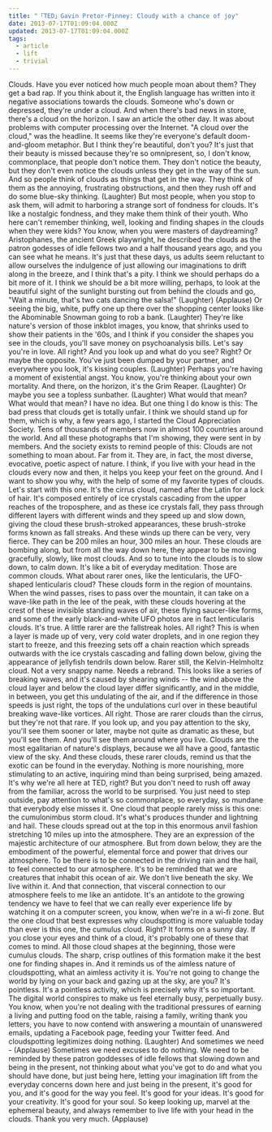 ```yaml
---
title: "「TED」Gavin Pretor-Pinney: Cloudy with a chance of joy"
date: 2013-07-17T01:09:04.000Z
updated: 2013-07-17T01:09:04.000Z
tags:
  - article
  - lift
  - trivial
---
```


Clouds.
Have you ever noticed how much people moan about them?
They get a bad rap.
If you think about it, the English language
has written into it negative associations towards the clouds.
Someone who's down or depressed,
they're under a cloud.
And when there's bad news in store,
there's a cloud on the horizon.
I saw an article the other day.
It was about problems with computer processing
over the Internet.
"A cloud over the cloud," was the headline.
It seems like they're everyone's default
doom-and-gloom metaphor.
But I think they're beautiful, don't you?
It's just that their beauty is missed
because they're so omnipresent,
so, I don't know, commonplace,
that people don't notice them.
They don't notice the beauty, but they don't even notice the clouds
unless they get in the way of the sun.
And so people think of clouds as
things that get in the way.
They think of them as the annoying, frustrating obstructions,
and then they rush off and do some blue-sky thinking.
(Laughter)
But most people, when you stop to ask them,
will admit to harboring a strange sort of fondness for clouds.
It's like a nostalgic fondness,
and they make them think of their youth.
Who here can't remember thinking, well,
looking and finding shapes in the clouds
when they were kids?
You know, when you were masters of daydreaming?
Aristophanes, the ancient Greek playwright,
he described the clouds as the patron godesses
of idle fellows
two and a half thousand years ago,
and you can see what he means.
It's just that these days, us adults seem reluctant
to allow ourselves the indulgence
of just allowing our imaginations
to drift along in the breeze, and I think that's a pity.
I think we should perhaps do a bit more of it.
I think we should be a bit more willing, perhaps,
to look at the beautiful sight of the sunlight bursting out
from behind the clouds and go, "Wait a minute,
that's two cats dancing the salsa!"
(Laughter) (Applause)
Or seeing the big, white, puffy one up there
over the shopping center looks like
the Abominable Snowman going to rob a bank.
(Laughter)
They're like nature's version of those inkblot images,
you know, that shrinks used to show their patients
in the '60s,
and I think if you consider the shapes you see in the clouds,
you'll save money on psychoanalysis bills.
Let's say you're in love. All right?
And you look up and what do you see?
Right? Or maybe the opposite.
You've just been dumped by your partner,
and everywhere you look, it's kissing couples.
(Laughter)
Perhaps you're having a moment of existential angst.
You know, you're thinking about your own mortality.
And there, on the horizon, it's the Grim Reaper.
(Laughter)
Or maybe you see a topless sunbather.
(Laughter)
What would that mean?
What would that mean? I have no idea.
But one thing I do know is this:
The bad press that clouds get is totally unfair.
I think we should stand up for them,
which is why, a few years ago,
I started the Cloud Appreciation Society.
Tens of thousands of members now
in almost 100 countries around the world.
And all these photographs that I'm showing,
they were sent in by members.
And the society exists to remind people of this:
Clouds are not something to moan about.
Far from it. They are, in fact,
the most diverse, evocative, poetic aspect of nature.
I think, if you live with your head in the clouds
every now and then, it helps you keep your feet on the ground.
And I want to show you why, with the help of
some of my favorite types of clouds.
Let's start with this one. It's the cirrus cloud,
named after the Latin for a lock of hair.
It's composed entirely of ice crystals
cascading from the upper reaches of the troposphere,
and as these ice crystals fall,
they pass through different layers with different winds
and they speed up and slow down,
giving the cloud these brush-stroked appearances,
these brush-stroke forms known as fall streaks.
And these winds up there can be very, very fierce.
They can be 200 miles an hour, 300 miles an hour.
These clouds are bombing along,
but from all the way down here,
they appear to be moving gracefully, slowly,
like most clouds.
And so to tune into the clouds is to slow down,
to calm down.
It's like a bit of everyday meditation.
Those are common clouds.
What about rarer ones, like the lenticularis,
the UFO-shaped lenticularis cloud?
These clouds form in the region of mountains.
When the wind passes, rises to pass over the mountain,
it can take on a wave-like path in the lee of the peak,
with these clouds hovering at the crest
of these invisible standing waves of air,
these flying saucer-like forms,
and some of the early black-and-white UFO photos
are in fact lenticularis clouds. It's true.
A little rarer are the fallstreak holes. All right?
This is when a layer is made up of very, very cold
water droplets, and in one region they start to freeze,
and this freezing sets off a chain reaction which spreads outwards
with the ice crystals cascading and falling down below,
giving the appearance of jellyfish tendrils down below.
Rarer still, the Kelvin-Helmholtz cloud.
Not a very snappy name. Needs a rebrand.
This looks like a series of breaking waves,
and it's caused by shearing winds -- the wind
above the cloud layer and below the cloud layer
differ significantly, and in the middle, in between,
you get this undulating of the air,
and if the difference in those speeds is just right,
the tops of the undulations curl over
in these beautiful breaking wave-like vortices.
All right. Those are rarer clouds than the cirrus,
but they're not that rare.
If you look up, and you pay attention to the sky,
you'll see them sooner or later,
maybe not quite as dramatic as these, but you'll see them.
And you'll see them around where you live.
Clouds are the most egalitarian
of nature's displays, because we all have a good,
fantastic view of the sky.
And these clouds, these rarer clouds,
remind us that the exotic can be found in the everyday.
Nothing is more nourishing, more stimulating
to an active, inquiring mind than being surprised,
being amazed. It's why we're all here at TED, right?
But you don't need to rush off
away from the familiar, across the world
to be surprised.
You just need to step outside,
pay attention to what's so commonplace, so everyday,
so mundane that everybody else misses it.
One cloud that people rarely miss is this one:
the cumulonimbus storm cloud.
It's what's produces thunder and lightning and hail.
These clouds spread out at the top in this enormous
anvil fashion stretching 10 miles up into the atmosphere.
They are an expression of the majestic architecture
of our atmosphere.
But from down below, they are the embodiment
of the powerful, elemental force and power
that drives our atmosphere.
To be there is to be connected in the driving rain
and the hail, to feel connected to our atmosphere.
It's to be reminded that we are creatures
that inhabit this ocean of air.
We don't live beneath the sky. We live within it.
And that connection, that visceral connection to our atmosphere
feels to me like an antidote.
It's an antidote to the growing tendency we have
to feel that we can really ever experience life
by watching it on a computer screen, you know,
when we're in a wi-fi zone.
But the one cloud that best expresses
why cloudspotting is more valuable today than ever
is this one, the cumulus cloud.
Right? It forms on a sunny day.
If you close your eyes and think of a cloud,
it's probably one of these that comes to mind.
All those cloud shapes at the beginning,
those were cumulus clouds.
The sharp, crisp outlines of this formation
make it the best one for finding shapes in.
And it reminds us
of the aimless nature of cloudspotting,
what an aimless activity it is.
You're not going to change the world
by lying on your back and gazing up at the sky, are you?
It's pointless. It's a pointless activity,
which is precisely why it's so important.
The digital world conspires to make us feel
eternally busy, perpetually busy.
You know, when you're not dealing with
the traditional pressures of earning a living
and putting food on the table, raising a family,
writing thank you letters,
you have to now contend with
answering a mountain of unanswered emails,
updating a Facebook page,
feeding your Twitter feed.
And cloudspotting legitimizes doing nothing.
(Laughter)
And sometimes we need -
(Applause)
Sometimes we need excuses to do nothing.
We need to be reminded by these
patron goddesses of idle fellows
that slowing down
and being in the present, not thinking about
what you've got to do and what you should have done,
but just being here, letting your imagination
lift from the everyday concerns down here
and just being in the present, it's good for you,
and it's good for the way you feel.
It's good for your ideas. It's good for your creativity.
It's good for your soul.
So keep looking up,
marvel at the ephemeral beauty,
and always remember to live life with your head in the clouds.
Thank you very much.
(Applause)
